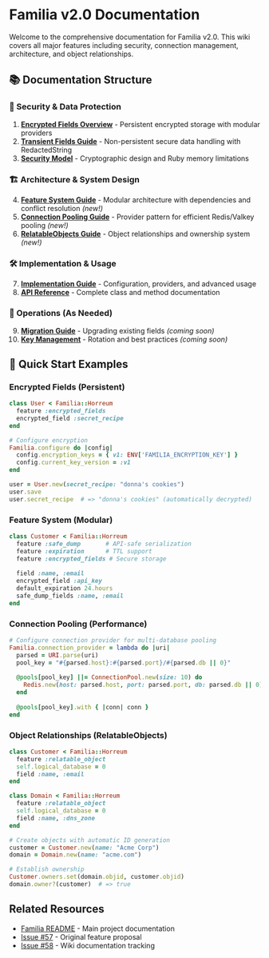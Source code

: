 # Familia v2.0 Documentation

Welcome to the comprehensive documentation for Familia v2.0. This wiki covers all major features including security, connection management, architecture, and object relationships.

## 📚 Documentation Structure

### 🔐 Security & Data Protection

1. **[Encrypted Fields Overview](Encrypted-Fields-Overview.md)** - Persistent encrypted storage with modular providers
2. **[Transient Fields Guide](Transient-Fields-Guide.md)** - Non-persistent secure data handling with RedactedString
3. **[Security Model](Security-Model.md)** - Cryptographic design and Ruby memory limitations

### 🏗️ Architecture & System Design  

4. **[Feature System Guide](Feature-System-Guide.md)** - Modular architecture with dependencies and conflict resolution _(new!)_
5. **[Connection Pooling Guide](Connection-Pooling-Guide.md)** - Provider pattern for efficient Redis/Valkey pooling _(new!)_
6. **[RelatableObjects Guide](RelatableObjects-Guide.md)** - Object relationships and ownership system _(new!)_

### 🛠️ Implementation & Usage

7. **[Implementation Guide](Implementation-Guide.md)** - Configuration, providers, and advanced usage  
8. **[API Reference](API-Reference.md)** - Complete class and method documentation

### 🚀 Operations (As Needed)

9. **[Migration Guide](Migration-Guide.md)** - Upgrading existing fields _(coming soon)_
10. **[Key Management](Key-Management.md)** - Rotation and best practices _(coming soon)_

## 🚀 Quick Start Examples

### Encrypted Fields (Persistent)
```ruby
class User < Familia::Horreum
  feature :encrypted_fields
  encrypted_field :secret_recipe
end

# Configure encryption
Familia.configure do |config|
  config.encryption_keys = { v1: ENV['FAMILIA_ENCRYPTION_KEY'] }
  config.current_key_version = :v1
end

user = User.new(secret_recipe: "donna's cookies")
user.save
user.secret_recipe  # => "donna's cookies" (automatically decrypted)
```

### Feature System (Modular)
```ruby
class Customer < Familia::Horreum
  feature :safe_dump       # API-safe serialization
  feature :expiration      # TTL support
  feature :encrypted_fields # Secure storage
  
  field :name, :email
  encrypted_field :api_key
  default_expiration 24.hours
  safe_dump_fields :name, :email
end
```

### Connection Pooling (Performance)
```ruby
# Configure connection provider for multi-database pooling
Familia.connection_provider = lambda do |uri|
  parsed = URI.parse(uri)
  pool_key = "#{parsed.host}:#{parsed.port}/#{parsed.db || 0}"
  
  @pools[pool_key] ||= ConnectionPool.new(size: 10) do
    Redis.new(host: parsed.host, port: parsed.port, db: parsed.db || 0)
  end
  
  @pools[pool_key].with { |conn| conn }
end
```

### Object Relationships (RelatableObjects)
```ruby
class Customer < Familia::Horreum
  feature :relatable_object
  self.logical_database = 0
  field :name, :email
end

class Domain < Familia::Horreum  
  feature :relatable_object
  self.logical_database = 0
  field :name, :dns_zone
end

# Create objects with automatic ID generation
customer = Customer.new(name: "Acme Corp")
domain = Domain.new(name: "acme.com")

# Establish ownership
Customer.owners.set(domain.objid, customer.objid)
domain.owner?(customer)  # => true
```


## Related Resources

- [Familia README](https://github.com/delano/familia) - Main project documentation
- [Issue #57](https://github.com/delano/familia/issues/57) - Original feature proposal
- [Issue #58](https://github.com/delano/familia/issues/58) - Wiki documentation tracking
